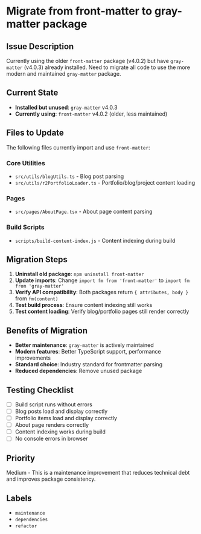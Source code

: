 # Migrate from front-matter to gray-matter package

## Issue Description
Currently using the older `front-matter` package (v4.0.2) but have `gray-matter` (v4.0.3) already installed. Need to migrate all code to use the more modern and maintained `gray-matter` package.

## Current State
- **Installed but unused**: `gray-matter` v4.0.3
- **Currently using**: `front-matter` v4.0.2 (older, less maintained)

## Files to Update
The following files currently import and use `front-matter`:

### Core Utilities
- `src/utils/blogUtils.ts` - Blog post parsing
- `src/utils/r2PortfolioLoader.ts` - Portfolio/blog/project content loading

### Pages
- `src/pages/AboutPage.tsx` - About page content parsing

### Build Scripts
- `scripts/build-content-index.js` - Content indexing during build

## Migration Steps
1. **Uninstall old package**: `npm uninstall front-matter`
2. **Update imports**: Change `import fm from 'front-matter'` to `import fm from 'gray-matter'`
3. **Verify API compatibility**: Both packages return `{ attributes, body }` from `fm(content)`
4. **Test build process**: Ensure content indexing still works
5. **Test content loading**: Verify blog/portfolio pages still render correctly

## Benefits of Migration
- **Better maintenance**: `gray-matter` is actively maintained
- **Modern features**: Better TypeScript support, performance improvements
- **Standard choice**: Industry standard for frontmatter parsing
- **Reduced dependencies**: Remove unused package

## Testing Checklist
- [ ] Build script runs without errors
- [ ] Blog posts load and display correctly
- [ ] Portfolio items load and display correctly
- [ ] About page renders correctly
- [ ] Content indexing works during build
- [ ] No console errors in browser

## Priority
Medium - This is a maintenance improvement that reduces technical debt and improves package consistency.

## Labels
- `maintenance`
- `dependencies`
- `refactor`
